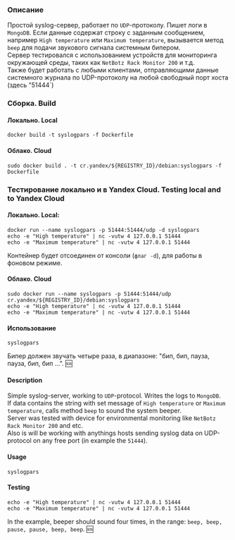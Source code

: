 ### Описание  
Простой syslog-сервер, работает по `UDP`-протоколу. Пишет логи в `MongoDB`. 
Если данные содержат строку с заданным сообщением, например `High temperature` или `Maximum temperature`, вызывается метод `beep` для подачи звукового сигнала системным бипером.  
Сервер тестировался с использованием устройств для мониторинга окружающей среды, таких как `NetBotz Rack Monitor 200` и т.д.  
Также будет работать с любыми клиентами, отправляющими данные системного журнала по UDP-протоколу на любой свободный порт хоста (здесь "51444`)  

### Сборка. Build  
#### Локально. Local    
	docker build -t syslogpars -f Dockerfile  
	
#### Облако. Cloud    
	sudo docker build . -t cr.yandex/${REGISTRY_ID}/debian:syslogpars -f Dockerfile  

### Тестирование локально и в Yandex Cloud. Testing local and to Yandex Cloud      
#### Локально. Local:          
	docker run --name syslogpars -p 51444:51444/udp -d syslogpars  
	echo -e "High temperature" | nc -vutw 4 127.0.0.1 51444
	echo -e "Maximum temperature" | nc -vutw 4 127.0.0.1 51444   	
Контейнер будет отсоединен от консоли (`флаг -d`), для работы в фоновом режиме.  	

#### Облако. Cloud    
	sudo docker run --name syslogpars -p 51444:51444/udp cr.yandex/${REGISTRY_ID}/debian:syslogpars 
	echo -e "High temperature" | nc -vutw 4 127.0.0.1 51444  
	echo -e "Maximum temperature" | nc -vutw 4 127.0.0.1 51444  
	
  
#### Использование  
	syslogpars  
	
Бипер должен звучать четыре раза, в диапазоне: "бип, бип, пауза, пауза, бип, бип ...". :sos:  	


#### Description  
Simple syslog-server, working to `UDP`-protocol. Writes the logs to `MongoDB`.  
If data contains the string with set message of `High temperature` or `Maximum temperature`, calls method `beep` to sound the system beeper.       
Server was tested with device for environmental monitoring like `NetBotz Rack Monitor 200` and etc.   
Also is will be working with anythings hosts sending syslog data on UDP-protocol on any free port (in example the `51444`).  
 
#### Usage  
	syslogpars  	
#### Testing  
	echo -e "High temperature" | nc -vutw 4 127.0.0.1 51444 	
	echo -e "Maximum temperature" | nc -vutw 4 127.0.0.1 51444  	
In the example, beeper should sound four times, in the range: `beep, beep, pause, pause, beep, beep`. :sos: 
  

